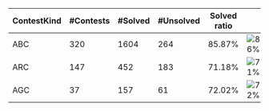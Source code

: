 | ContestKind | #Contests | #Solved | #Unsolved | Solved ratio | |
| - | - | - | - | - | - |
| ABC | 320 | 1604 | 264 | 85.87% | ![86%](https://progress-bar.dev/86?title=Solved) |
| ARC | 147 | 452 | 183 | 71.18% | ![71%](https://progress-bar.dev/71?title=Solved) |
| AGC | 37 | 157 | 61 | 72.02% | ![72%](https://progress-bar.dev/72?title=Solved) |
